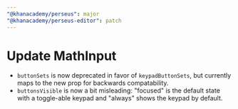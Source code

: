 ```yaml
---
"@khanacademy/perseus": major
"@khanacademy/perseus-editor": patch
---
```


# Update MathInput

- `buttonSets` is now deprecated in favor of `keypadButtonSets`, but currently maps to the new prop for backwards compatability.
- `buttonsVisible` is now a bit misleading: "focused" is the default state with a toggle-able keypad and "always" shows the keypad by default.
